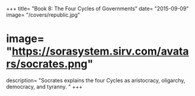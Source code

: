 +++
title= "Book 8: The Four Cycles of Governments"
date= "2015-09-09"
image= "/covers/republic.jpg"
# image= "https://sorasystem.sirv.com/avatars/socrates.png"
description= "Socrates explains the four Cycles as aristocracy, oligarchy, democracy, and tyranny. "
+++

